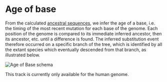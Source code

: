 # Age of base

From the calculated [ancestral sequences](ancestral_sequences.md), we infer the age of a base, i.e. the timing of the most recent mutation for each base of the genome. Each position of the genome is compared to its immediate inferred ancestor, then its ancestor, etc. until a difference is found. The inferred substitution event therefore occurred on a specific branch of the tree, which is identified by all the extant species which eventually descended from that branch, as illustrated below.

![Age of Base schema](http://www.ensembl.org/info/genome/compara/age_of_base.png "Age of base schema")

This track is currently only available for the human genome.
